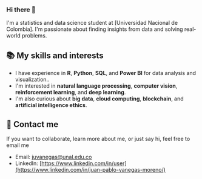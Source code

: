 ### Hi there 👋

I'm a statistics and data science student at [Universidad Nacional de Colombia]. I'm passionate about finding insights from data and solving real-world problems.

## 📚 My skills and interests

- I have experience in **R**, **Python**, **SQL**, and **Power BI** for data analysis and visualization..
- I'm interested in **natural language processing**, **computer vision**, **reinforcement learning**, and **deep learning**.
- I'm also curious about **big data**, **cloud computing**, **blockchain**, and **artificial intelligence ethics**.


## 📩 Contact me

If you want to collaborate, learn more about me, or just say hi, feel free to email me 
- Email: juvanegas@unal.edu.co
- LinkedIn: [https://www.linkedin.com/in/user](https://www.linkedin.com/in/juan-pablo-vanegas-moreno/)


<!--
**pablovanegas/pablovanegas** is a ✨ _special_ ✨ repository because its `README.md` (this file) appears on your GitHub profile.

Here are some ideas to get you started:

- 🔭 I’m currently working on ...
- 🌱 I’m currently learning ...
- 👯 I’m looking to collaborate on ...
- 🤔 I’m looking for help with ...
- 💬 Ask me about ...
- 📫 How to reach me: ...
- 😄 Pronouns: ...
- ⚡ Fun fact: ...
-->
